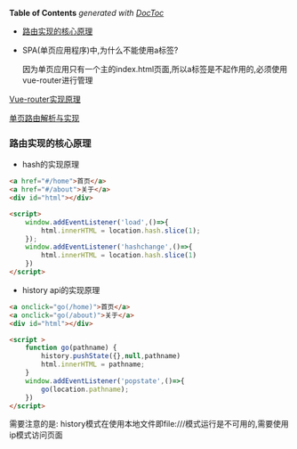 <!-- START doctoc generated TOC please keep comment here to allow auto update -->
<!-- DON'T EDIT THIS SECTION, INSTEAD RE-RUN doctoc TO UPDATE -->
**Table of Contents**  *generated with [DocToc](https://github.com/thlorenz/doctoc)*

- [路由实现的核心原理](#%E8%B7%AF%E7%94%B1%E5%AE%9E%E7%8E%B0%E7%9A%84%E6%A0%B8%E5%BF%83%E5%8E%9F%E7%90%86)

<!-- END doctoc generated TOC please keep comment here to allow auto update -->

- SPA(单页应用程序)中,为什么不能使用a标签?

  因为单页应用只有一个主的index.html页面,所以a标签是不起作用的,必须使用vue-router进行管理

[Vue-router实现原理](https://juejin.im/post/5bc6eb875188255c9c755df2)

[单页路由解析与实现](https://github.com/chenqf/frontEndBlog/issues/11)

### 路由实现的核心原理

- hash的实现原理

```html
<a href="#/home">首页</a>
<a href="#/about">关于</a>
<div id="html"></div>

<script>
    window.addEventListener('load',()=>{
        html.innerHTML = location.hash.slice(1);
    });
    window.addEventListener('hashchange',()=>{
        html.innerHTML = location.hash.slice(1)
    })
</script>
```

- history api的实现原理

```html
<a onclick="go(/home)">首页</a>
<a onclick="go(/about)">关于</a>
<div id="html"></div>

<script >
    function go(pathname) {
        history.pushState({},null,pathname)
        html.innerHTML = pathname;
    }
    window.addEventListener('popstate',()=>{
        go(location.pathname);
    })
</script>
```

需要注意的是: history模式在使用本地文件即file:///模式运行是不可用的,需要使用ip模式访问页面